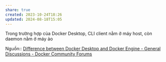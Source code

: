 ```yaml
---
share: true
created: 2023-10-24T18:26
updated: 2024-08-18T15:05
---
```

Trong trường hợp của Docker Desktop, CLI client nằm ở máy host, còn daemon nằm ở máy ảo

Nguồn:: [Difference between Docker Desktop and Docker Engine - General Discussions - Docker Community Forums](https://forums.docker.com/t/difference-between-docker-desktop-and-docker-engine/124612/2?u=ooker)
